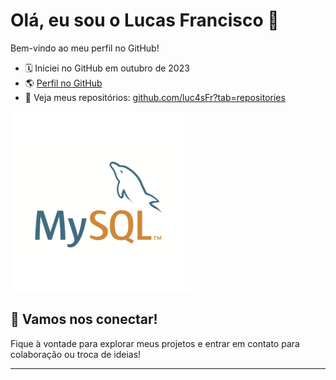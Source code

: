# Olá, eu sou o Lucas Francisco 👋

Bem-vindo ao meu perfil no GitHub!  

- 🗓️ Iniciei no GitHub em outubro de 2023
- 🌎 [Perfil no GitHub](https://github.com/luc4sFr)
- 📂 Veja meus repositórios: [github.com/luc4sFr?tab=repositories](https://github.com/luc4sFr?tab=repositories)

![MySQL Logo](https://raw.githubusercontent.com/github/explore/main/topics/mysql/mysql.png)

## 🚀 Vamos nos conectar!

Fique à vontade para explorar meus projetos e entrar em contato para colaboração ou troca de ideias!

---
